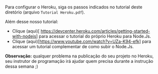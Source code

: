 Para configurar o Heroku, siga os passos indicados no tutorial deste diretório (arquivo `Tutorial Heroku.pdf`). 

Além desse nosso tutorial:
- Clique (aqui)[ https://devcenter.heroku.com/articles/getting-started-with-nodejs] para acessar o tutorial do próprio Heroku para Node.Js.
- Clique (aqui)[https://www.youtube.com/watch?v=UZa-K94-efk] para acessar um tutorial complementar de como subir o Node.Js.

**Observação:** qualquer problema na publicação do seu projeto no Heroku, seu instrutor de programação irá ajudar quem precisa durante a instrução dessa semana ;)

